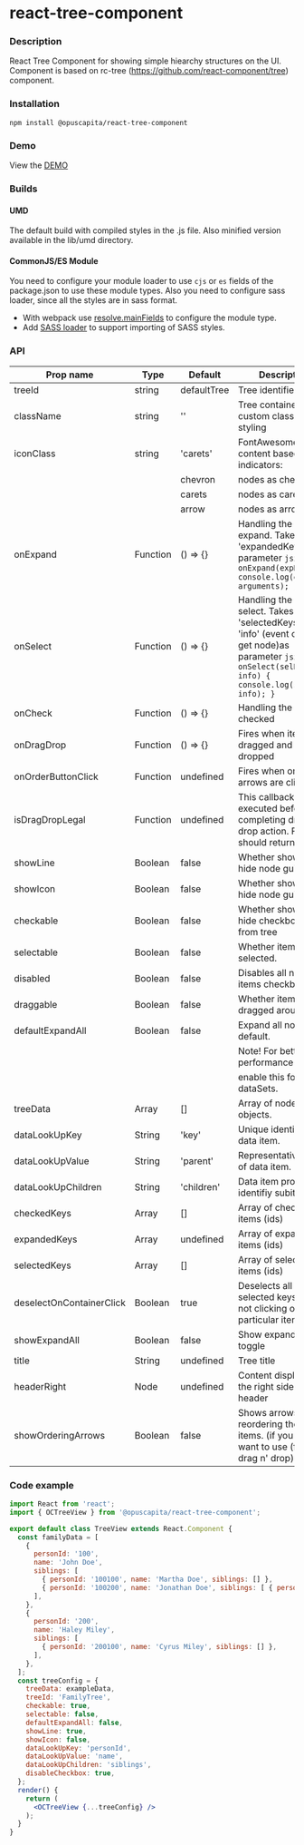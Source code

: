 # react-tree-component

### Description
React Tree Component for showing simple hiearchy structures on the UI. Component is based on rc-tree (https://github.com/react-component/tree) component.


### Installation
```
npm install @opuscapita/react-tree-component
```

### Demo
View the [DEMO](https://opuscapita.github.io/react-tree-component)

### Builds
#### UMD
The default build with compiled styles in the .js file. Also minified version available in the lib/umd directory.
#### CommonJS/ES Module
You need to configure your module loader to use `cjs` or `es` fields of the package.json to use these module types.
Also you need to configure sass loader, since all the styles are in sass format.
* With webpack use [resolve.mainFields](https://webpack.js.org/configuration/resolve/#resolve-mainfields) to configure the module type.
* Add [SASS loader](https://github.com/webpack-contrib/sass-loader) to support importing of SASS styles.

### API
| Prop name                | Type             | Default                                  | Description                              |
| ------------------------ | ---------------- | ---------------------------------------- | ---------------------------------------- |
| treeId                   | string           |  defaultTree                             | Tree identifier                          |
| className                | string           |  ''                                      | Tree container custom class for styling  |
| iconClass                | string           |  'carets'                                | FontAwesome content based indicators:    |
|                          |                  |  chevron                                 | nodes as chevrons                        |
|                          |                  |  carets                                  | nodes as carets                          |
|                          |                  |  arrow                                   | nodes as arrows                          |
| onExpand                 | Function         |  () => {}                                | Handling the node expand. Takes 'expandedKeys' as parameter ```jsx onExpand(expKeys) { console.log(expKeys, arguments); }                                ```|
| onSelect                 | Function         |  () => {}                                | Handling the item select. Takes 'selectedKeys' and 'info' (event object to get node)as parameter ```jsx onSelect(selKeys, info) { console.log(selKeys, info); }                        ```|
| onCheck                  | Function         |  () => {}                                | Handling the item checked                |
| onDragDrop               | Function         |  () => {}                                | Fires when item is dragged and dropped   |
| onOrderButtonClick       | Function         |  undefined                               | Fires when ordering arrows are clicked   |
| isDragDropLegal          | Function         |  undefined                               | This callback is executed before completing drag n' drop action. Function should return a bool   |
| showLine                 | Boolean          |  false                                   | Whether show or hide node guide lines    |
| showIcon                 | Boolean          |  false                                   | Whether show or hide node guide lines    |
| checkable                | Boolean          |  false                                   | Whether show or hide checkboxes from tree|
| selectable               | Boolean          |  false                                   | Whether item can be selected.            |
| disabled                 | Boolean          |  false                                   | Disables all node items checkboxes.      |
| draggable                | Boolean          |  false                                   | Whether item can be dragged around.      |
| defaultExpandAll         | Boolean          |  false                                   | Expand all nodes by default.             |
|                          |                  |                                          | Note! For better performance do not      |
|                          |                  |                                          | enable this for large dataSets.          |
| treeData                 | Array            | []                                       | Array of node objects.                   |
| dataLookUpKey            | String           | 'key'                                    | Unique identifier of data item.          |
| dataLookUpValue          | String           | 'parent'                                 | Representative value of data item.       |
| dataLookUpChildren       | String           | 'children'                               | Data item property to identifiy subitems |
| checkedKeys              | Array            | []                                       | Array of checked items (ids) |
| expandedKeys             | Array            | undefined                                | Array of expanded items (ids) |
| selectedKeys             | Array            | []                                       | Array of selected items (ids) |
| deselectOnContainerClick | Boolean          | true                                     | Deselects all selected keys when not clicking on any particular item |
| showExpandAll            | Boolean          | false                                    | Show expand all toggle |
| title                    | String           | undefined                                | Tree title |
| headerRight              | Node             | undefined                                | Content displayed on the right side of the header |
| showOrderingArrows       | Boolean          | false                                    | Shows arrows for reordering the tree items. (if you don't want to use (flawed) drag n' drop)

### Code example
```jsx
import React from 'react';
import { OCTreeView } from '@opuscapita/react-tree-component';   

export default class TreeView extends React.Component {
  const familyData = [
    {
      personId: '100',
      name: 'John Doe',
      siblings: [
        { personId: '100100', name: 'Martha Doe', siblings: [] },
        { personId: '100200', name: 'Jonathan Doe', siblings: [ { personId: '100200100', name: 'Mike Doe', siblings: [] }] },
      ], 
    },
    {
      personId: '200',
      name: 'Haley Miley',
      siblings: [
        { personId: '200100', name: 'Cyrus Miley', siblings: [] },
      ],
    },
  ]; 
  const treeConfig = {
    treeData: exampleData,
    treeId: 'FamilyTree',
    checkable: true,
    selectable: false,
    defaultExpandAll: false,
    showLine: true,
    showIcon: false,
    dataLookUpKey: 'personId',
    dataLookUpValue: 'name',
    dataLookUpChildren: 'siblings',
    disableCheckbox: true,
  };
  render() {
    return (
      <OCTreeView {...treeConfig} />
    );
  }
}
```

